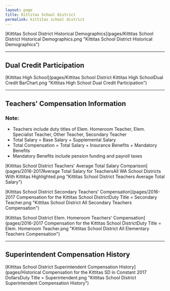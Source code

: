 ```yaml
---
layout: page
title: Kittitas School District
permalink: kittitas school district
---
```



[Kittitas School District Historical Demographics](pages/Kittitas School District Historical Demographics.png "Kittitas School District Historical Demographics")

___

## Dual Credit Participation

[Kittitas High School](pages/Kittitas School District Kittitas High SchoolDual Credit BarChart.png "Kittitas High School Dual Credit Participation")


___

## Teachers' Compensation Information
### Note:
- Teachers include duty titles of Elem. Homeroom Teacher, Elem. Specialist Teacher, Other Teacher, Secondary Teacher
- Total Salary = Base Salary + Supplemental Salary
- Total Compensation = Total Salary + Insurance Benefits + Mandatory Benefits
- Mandatory Benefits include pension funding and payroll taxes

[Kittitas School District Teachers' Average Total Salary Comparison](pages/2016-2017Average Total Salary for TeachersAll WA School Districts With Kittitas Highlighted.png "Kittitas School District Teachers Average Total Salary")

[Kittitas School District Secondary Teachers' Compensation](pages/2016-2017 Compensation for the Kittitas School DistrictDuty Title = Secondary Teacher.png "Kittitas School District All Secondary Teachers Compensation")

[Kittitas School District Elem. Homeroom Teachers' Compensation](pages/2016-2017 Compensation for the Kittitas School DistrictDuty Title = Elem. Homeroom Teacher.png "Kittitas School District All Elementary Teachers Compensation")


___

## Superintendent Compensation History

[Kittitas School District Superintendent Compensation History](pages/Historical Compensation for the Kittitas SD in Constant 2017 DollarsDuty Title = Superintendent.png "Kittitas School District Superintendent Compensation History")

